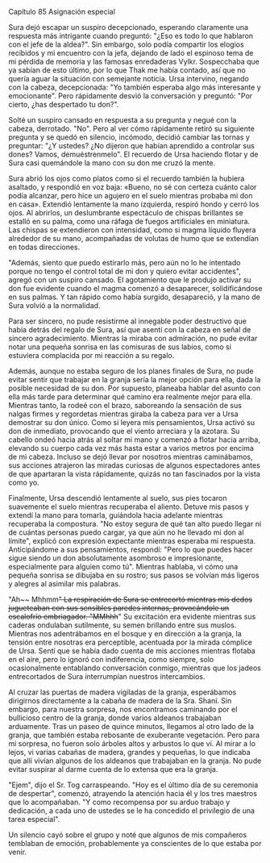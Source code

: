 
Capítulo 85 Asignación especial

Sura dejó escapar un suspiro decepcionado, esperando claramente una respuesta más intrigante cuando preguntó: "¿Eso es todo lo que hablaron con el jefe de la aldea?". Sin embargo, solo podía compartir los elogios recibidos y mi encuentro con la jefa, dejando de lado el espinoso tema de mi pérdida de memoria y las famosas enredaderas Vylkr. Sospecchaba que ya sabían de esto último, por lo que Thak me había contado, así que no quería aguar la situación con semejante noticia. Ursa intervino, negando con la cabeza, decepcionada: "Yo también esperaba algo más interesante y emocionante". Pero rápidamente desvió la conversación y preguntó: "Por cierto, ¿has despertado tu don?".

Solté un suspiro cansado en respuesta a su pregunta y negué con la cabeza, derrotado. "No". Pero al ver cómo rápidamente retiró su siguiente pregunta y se quedó en silencio, incómodo, decidió cambiar las tornas y preguntar: "¿Y ustedes? ¿No dijeron que habían aprendido a controlar sus dones? Vamos, demuéstrenmelo". El recuerdo de Ursa haciendo flotar y de Sura casi quemándole la mano con su don me cruzó la mente.

Sura abrió los ojos como platos como si el recuerdo también la hubiera asaltado, y respondió en voz baja: «Bueno, no sé con certeza cuánto calor podía alcanzar, pero hice un agujero en el suelo mientras probaba mi don en casa». Extendió lentamente la mano izquierda, respiró hondo y cerró los ojos. Al abrirlos, un deslumbrante espectáculo de chispas brillantes se estalló en su palma, como una ráfaga de fuegos artificiales en miniatura. Las chispas se extendieron con intensidad, como si magma líquido fluyera alrededor de su mano, acompañadas de volutas de humo que se extendían en todas direcciones.

"Además, siento que puedo estirarlo más, pero aún no lo he intentado porque no tengo el control total de mi don y quiero evitar accidentes", agregó con un suspiro cansado. El agotamiento que le produjo activar su don fue evidente cuando el magma comenzó a desaparecer, solidificándose en sus palmas. Y tan rápido como había surgido, desapareció, y la mano de Sura volvió a la normalidad.

Para ser sincero, no pude resistirme al innegable poder destructivo que había detrás del regalo de Sura, así que asentí con la cabeza en señal de sincero agradecimiento. Mientras la miraba con admiración, no pude evitar notar una pequeña sonrisa en las comisuras de sus labios, como si estuviera complacida por mi reacción a su regalo.

Además, aunque no estaba seguro de los planes finales de Sura, no pude evitar sentir que trabajar en la granja sería la mejor opción para ella, dada la posible necesidad de su don. Por supuesto, planeaba hablar del asunto con ella más tarde para determinar qué camino era realmente mejor para ella. Mientras tanto, la rodeé con el brazo, saboreando la sensación de sus nalgas firmes y regordetas mientras giraba la cabeza para ver a Ursa demostrar su don único. Como si leyera mis pensamientos, Ursa activó su don de inmediato, provocando que el viento arreciara y la azotara. Su cabello ondeó hacia atrás al soltar mi mano y comenzó a flotar hacia arriba, elevando su cuerpo cada vez más hasta estar a varios metros por encima de mi cabeza. Incluso se dejó llevar por nosotros mientras caminábamos, sus acciones atrajeron las miradas curiosas de algunos espectadores antes de que apartaran la vista rápidamente, quizás no tan fascinados por la vista como yo.

Finalmente, Ursa descendió lentamente al suelo, sus pies tocaron suavemente el suelo mientras recuperaba el aliento. Detuve mis pasos y extendí la mano para tomarla, guiándola hacia adelante mientras recuperaba la compostura. "No estoy segura de qué tan alto puedo llegar ni de cuántas personas puedo cargar, ya que aún no he llevado mi don al límite", explicó con expresión expectante mientras esperaba mi respuesta. Anticipándome a sus pensamientos, respondí: "Pero lo que puedes hacer sigue siendo un don absolutamente asombroso e impresionante, especialmente para alguien como tú". Mientras hablaba, vi cómo una pequeña sonrisa se dibujaba en su rostro; sus pasos se volvían más ligeros y alegres al asimilar mis palabras.

"Ah~~ Mhhmm~~" La respiración de Sura se entrecortó mientras mis dedos jugueteaban con sus sensibles paredes internas, provocándole un escalofrío embriagador. "MMhhh~~" Su excitación era evidente mientras sus caderas ondulaban sutilmente, su semen brillando entre sus muslos. Mientras nos adentrábamos en el bosque y en dirección a la granja, la tensión entre nosotras era perceptible, acentuada por la mirada cómplice de Ursa. Sentí que se había dado cuenta de mis acciones mientras flotaba en el aire, pero lo ignoró con indiferencia, como siempre, solo ocasionalmente entablando conversación conmigo, mientras que los jadeos entrecortados de Sura interrumpían nuestros intercambios.

Al cruzar las puertas de madera vigiladas de la granja, esperábamos dirigirnos directamente a la cabaña de madera de la Sra. Shaní. Sin embargo, para nuestra sorpresa, nos encontramos caminando por el bullicioso centro de la granja, donde varios aldeanos trabajaban arduamente. Tras un paseo de quince minutos, llegamos al otro lado de la granja, que también estaba rebosante de exuberante vegetación. Pero para mi sorpresa, no fueron solo árboles altos y arbustos lo que vi. Al mirar a lo lejos, vi varias cabañas de madera, grandes y pequeñas, lo que indicaba que allí vivían algunos de los aldeanos que trabajaban en la granja. No pude evitar suspirar al darme cuenta de lo extensa que era la granja.

"Ejem", dijo el Sr. Tog carraspeando. "Hoy es el último día de su ceremonia de despertar", comenzó, atrayendo la atención hacia él y los tres maestros que lo acompañaban. "Y como recompensa por su arduo trabajo y dedicación, a cada uno de ustedes se le ha concedido el privilegio de una tarea especial".

Un silencio cayó sobre el grupo y noté que algunos de mis compañeros temblaban de emoción, probablemente ya conscientes de lo que estaba por venir.